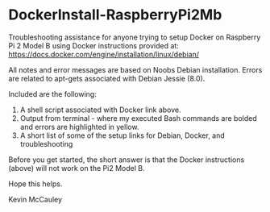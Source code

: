 # DockerInstall-RaspberryPi2Mb
Troubleshooting assistance for anyone trying to setup Docker on Raspberry Pi 2 Model B using Docker instructions provided at:
https://docs.docker.com/engine/installation/linux/debian/

All notes and error messages are based on Noobs Debian installation.  Errors are related to apt-gets associated with Debian Jessie (8.0).

Included are the following:

1. A shell script associated with Docker link above.
2. Output from terminal - where my executed Bash commands are bolded and errors are highlighted in yellow.
3. A short list of some of the setup links for Debian, Docker, and troubleshooting

Before you get started, the short answer is that the Docker instructions (above) will not work on the Pi2 Model B.

Hope this helps.

Kevin McCauley
